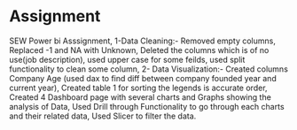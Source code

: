 # Assignment
SEW Power bi Asssignment,
1-Data Cleaning:- Removed empty columns,
                  Replaced -1 and NA with Unknown, 
                  Deleted the columns which is of no use(job description),
                  used upper case for some feilds,
                  used split functionality to clean some column,
2- Data Visualization:-
                  Created columns Company Age (used dax to find diff between company founded year and current year),
                  Created table 1 for sorting the legends is accurate order,
                  Created 4 Dashboard page with several charts and Graphs showing the analysis of Data,
                  Used Drill through Functionality to go through each charts and their related data,
                  Used Slicer to filter the data.
